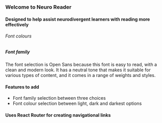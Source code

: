 ### Welcome to Neuro Reader 

#### Designed to help assist neurodivergent learners with reading more effectively


###### Font colours 

##### Font family
The font selection is Open Sans because this font is easy to read, with a clean and modern look. It has a neutral tone that makes it suitable for various types of content, and it comes in a range of weights and styles.



#### Features to add
- Font family selection between three choices 
- Font colour selection between light, dark and darkest options


#### Uses React Router for creating navigational links